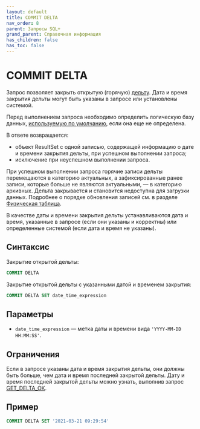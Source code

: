 ```yaml
---
layout: default
title: COMMIT DELTA
nav_order: 8
parent: Запросы SQL+
grand_parent: Справочная информация
has_children: false
has_toc: false
---
```


# COMMIT DELTA

Запрос позволяет закрыть открытую (горячую) [дельту](../../../Обзор_понятий_компонентов_и_связей/Основные_понятия/Дельта/Дельта.md). 
Дата и время закрытия дельты могут быть указаны в запросе или установлены системой.

Перед выполнением запроса необходимо определить логическую базу данных, 
[используемую по умолчанию](../../../Работа_с_системой/Другие_функции/Определение_логической_БД_по_умолчанию/Определение_логической_БД_по_умолчанию.md), 
если она еще не определена.

В ответе возвращается:
*   объект ResultSet c одной записью, содержащей информацию о дате и времени закрытия дельты, 
    при успешном выполнении запроса;
*   исключение при неуспешном выполнении запроса.

При успешном выполнении запроса горячие записи дельты перемещаются в категорию актуальных, 
а зафиксированные ранее записи, которые больше не являются актуальными, — в категорию архивных. 
Дельта закрывается и становится недоступна для загрузки данных. Подробнее о порядке обновления записей 
см. в разделе [Физическая таблица](../../../Обзор_понятий_компонентов_и_связей/Основные_понятия/Физическая_таблица/Физическая_таблица.md).

В качестве даты и времени закрытия дельты устанавливаются дата и время, указанные в запросе (если они 
указаны и корректны) или определенные системой (если дата и время не указаны).

## Синтаксис

Закрытие открытой дельты:
```sql
COMMIT DELTA
```

Закрытие открытой дельты с указанными датой и временем закрытия:
```sql
COMMIT DELTA SET date_time_expression
```

## Параметры

*   `date_time_expression` — метка даты и времени вида `'YYYY-MM-DD HH:MM:SS'`.

## Ограничения

Если в запросе указаны дата и время закрытия дельты, они должны быть больше, чем дата и время последней 
закрытой дельты. Дату и время последней закрытой дельты можно узнать, выполнив запрос 
[GET_DELTA_OK](../GET_DELTA_OK/GET_DELTA_OK.md).

## Пример

```sql
COMMIT DELTA SET '2021-03-21 09:29:54'
```